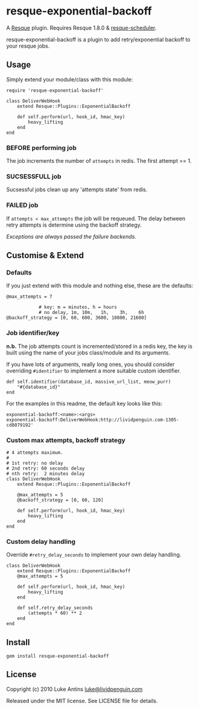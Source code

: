 resque-exponential-backoff
==========================

A [Resque][rq] plugin. Requires Resque 1.8.0 & [resque-scheduler][rqs].

resque-exponential-backoff is a plugin to add retry/exponential backoff to
your resque jobs.

Usage
-----
Simply extend your module/class with this module:

    require 'resque-exponential-backoff'
    
    class DeliverWebHook
        extend Resque::Plugins::ExponentialBackoff
        
        def self.perform(url, hook_id, hmac_key)
            heavy_lifting
        end
    end
  

### BEFORE performing job
The job increments the number of `attempts` in redis. The first attempt == 1.

### SUCSESSFULL job
Sucsessful jobs clean up any 'attempts state' from redis.

### FAILED job
If `attempts < max_attempts` the job will be requeued. The delay between retry
attempts is determine using the backoff strategy.

*Exceptions are always passed the failure backends.*

Customise & Extend
------------------

### Defaults

If you just extend with this module and nothing else, these are the defaults:

    @max_attempts = 7
    
                # key: m = minutes, h = hours
                # no delay, 1m, 10m,   1h,    3h,    6h
    @backoff_strategy = [0, 60, 600, 3600, 10800, 21600]

### Job identifier/key

**n.b.** The job attempts count is incremented/stored in a redis key, the key
is built using the name of your jobs class/module and its arguments.

If you have lots of arguments, really long ones, you should consider overriding
`#identifier` to implement a more suitable custom identifier.

    def self.identifier(database_id, massive_url_list, meow_purr)
        "#{database_id}"
    end

For the examples in this readme, the default key looks like this:

    exponential-backoff:<name>:<args>
    exponential-backoff:DeliverWebHook:http://lividpenguin.com-1305-cd8079192'


### Custom max attempts, backoff strategy

    # 4 attempts maximum.
    #
    # 1st retry: no delay
    # 2nd retry: 60 seconds delay
    # nth retry:  2 minutes delay
    class DeliverWebHook
        extend Resque::Plugins::ExponentialBackoff
        
        @max_attempts = 5
        @backoff_strategy = [0, 60, 120]
        
        def self.perform(url, hook_id, hmac_key)
            heavy_lifting
        end
    end

### Custom delay handling

Override `#retry_delay_seconds` to implement your own delay handling.

    class DeliverWebHook
        extend Resque::Plugins::ExponentialBackoff
        @max_attempts = 5
        
        def self.perform(url, hook_id, hmac_key)
            heavy_lifting
        end
        
        def self.retry_delay_seconds
            (attempts * 60) ** 2
        end
    end


Install
-------

    gem install resque-exponential-backoff


License
-------
Copyright (c) 2010 Luke Antins <luke@lividpenguin.com>

Released under the MIT license. See LICENSE file for details.

[rq]: http://github.com/defunkt/resque
[rqs]: http://github.com/bvandenbos/resque-scheduler